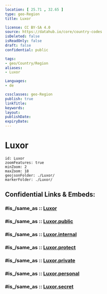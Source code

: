 ```yaml
---
location: [ 25.71 , 32.65 ] 
type: geo-Region
title: Luxor

license: CC BY-SA 4.0
source: https://datahub.io/core/country-codes
isDeleted: false
isReadOnly: false
draft: false
confidential: public

tags:
- geo/Country/Region
aliases:
- Luxor

Languages:
- de

cssclasses: geo-Region
publish: true
linkTitle: 
keywords: 
layout: 
publishDate: 
expiryDate: 
---
```


# Luxor

```leaflet
id: Luxor
zoomFeatures: true 
minZoom: 2 
maxZoom: 18
geojsonFolder: ./Luxor/
markerFolder: ./Luxor/
```


## Confidential Links & Embeds: 

### #is_/same_as :: [Luxor](/_Standards/Earth/Continent/Africa/Africa~North/Egypt/governorates~Egypt/Luxor.md) 

### #is_/same_as :: [Luxor.public](/_public/Earth/Continent/Africa/Africa~North/Egypt/governorates~Egypt/Luxor.public.md) 

### #is_/same_as :: [Luxor.internal](/_internal/Earth/Continent/Africa/Africa~North/Egypt/governorates~Egypt/Luxor.internal.md) 

### #is_/same_as :: [Luxor.protect](/_protect/Earth/Continent/Africa/Africa~North/Egypt/governorates~Egypt/Luxor.protect.md) 

### #is_/same_as :: [Luxor.private](/_private/Earth/Continent/Africa/Africa~North/Egypt/governorates~Egypt/Luxor.private.md) 

### #is_/same_as :: [Luxor.personal](/_personal/Earth/Continent/Africa/Africa~North/Egypt/governorates~Egypt/Luxor.personal.md) 

### #is_/same_as :: [Luxor.secret](/_secret/Earth/Continent/Africa/Africa~North/Egypt/governorates~Egypt/Luxor.secret.md)

